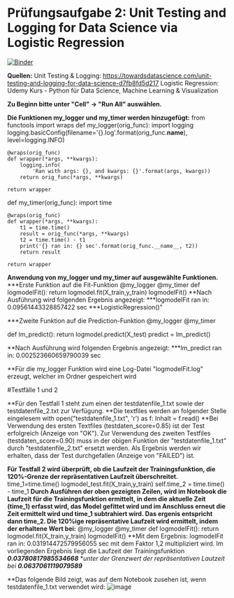 # Prüfungsaufgabe 2: Unit Testing and Logging for Data Science via Logistic Regression

[![Binder](https://mybinder.org/badge_logo.svg)](https://mybinder.org/v2/gh/yenvyhh/Pruefungsaufgabe2/main?filepath=Pruefungsaufgabe%202%20.ipynb)

**Quellen:**
Unit Testing & Logging: https://towardsdatascience.com/unit-testing-and-logging-for-data-science-d7fb8fd5d217 
Logistic Regression: Udemy Kurs - Python für Data Science, Machine Learning & Visualization

**Zu Beginn bitte unter "Cell" -> "Run All" auswählen.**

**Die Funktionen my_logger und my_timer werden hinzugefügt:**
from functools import wraps
def my_logger(orig_func):
    import logging
    logging.basicConfig(filename='{}.log'.format(orig_func.__name__), level=logging.INFO)

    @wraps(orig_func)
    def wrapper(*args, **kwargs):
        logging.info(
            'Ran with args: {}, and kwargs: {}'.format(args, kwargs))
        return orig_func(*args, **kwargs)

    return wrapper

def my_timer(orig_func):
    import time

    @wraps(orig_func)
    def wrapper(*args, **kwargs):
        t1 = time.time()
        result = orig_func(*args, **kwargs)
        t2 = time.time() - t1
        print('{} ran in: {} sec'.format(orig_func.__name__, t2))
        return result

    return wrapper

**Anwendung von my_logger und my_timer auf ausgewählte Funktionen.**
***Erste Funktion auf die Fit-Funktion
@my_logger
@my_timer
def logmodelFit(): 
    return logmodel.fit(X_train,y_train)
logmodelFit()
**Nach Ausführung wird folgenden Ergebnis angezeigt: 
***logmodelFit ran in: 0.09561443328857422 sec
***LogisticRegression()"

***Zweite Funktion auf die Prediction-Funktion
@my_logger
@my_timer

def lm_predict():
    return logmodel.predict(X_test)
predict = lm_predict()

**Nach Ausführung wird folgenden Ergebnis angezeigt: 
***lm_predict ran in: 0.002523660659790039 sec

**Für die my_logger Funktion wird eine Log-Datei "logmodelFit.log" erzeugt, welcher im Ordner gespeichert wird

#Testfälle 1 und 2 

**Für den Testfall 1 steht zum einen der testdatenfile_1.txt sowie der testdatenfile_2.txt zur Verfügung. **Die textfiles werden an folgender Stelle eingelesem
with open("testdatenfile_1.txt", 'r') as f:
Inhalt = f.read()
**Bei Verwendung des ersten Textfiles (testdaten_score=0.85) ist der Test erfolgreich (Anzeige von "OK"). Zur Verwendung des zweiten Testfiles (testdaten_score=0.90) muss in der obigen Funktion der "testdatenfile_1.txt" durch "testdatenfile_2.txt" ersetzt werden. Als Ergebnis werden wir erhalten, dass der Test durchgefallen (Anzeige von "FAILED") ist. 

**Für Testfall 2 wird überprüft, ob die Laufzeit der Trainingsfunktion, die 120%-Grenze der repräsentativen Laufzeit überschreitet.**
time_1=time.time()
logmodel_test.fit(X_train,y_train)
self.time_2 = time.time() - time_1
**Durch Ausführen der oben gezeigten Zeilen, wird im Notebook die Laufzeit für die Trainingsfunktion ermittelt, in dem die aktuelle Zeit (time_1) erfasst wird, das Model gefittet wird und im Anschluss  erneut die Zeit ermittelt wird und time_1 subtrahiert wird. Das ergenis entspricht dann time_2.
Die 120%ige repräsentative Laufzeit wird ermittelt, indem der erhaltene Wert bei:**
@my_logger
@my_timer
def logmodelFit(): 
    return logmodel.fit(X_train,y_train)
logmodelFit()
**Mit dem Ergebnis: logmodelFit ran in: 0.031914472579956055 sec mit dem Faktor 1,2 multipliziert wird.
Im vorliegenden Ergebnis liegt die Laufzeit der Trainingsfunktion ***0.03780817985534668*** **unter der Grenzwert der repräsentativen Lautzeit bei **0.0637061119079589***

**Das folgende Bild zeigt, was auf dem Notebook zusehen ist, wenn testdatenfile_1.txt verwendet wird:
![image](https://user-images.githubusercontent.com/78904217/115259566-4bf95400-a132-11eb-90d7-0d180565d091.png)

